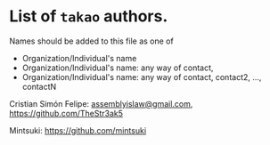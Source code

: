 # List of `takao` authors.

Names should be added to this file as one of
- Organization/Individual's name
- Organization/Individual's name: any way of contact,
- Organization/Individual's name: any way of contact, contact2, ..., contactN

Cristian Simón Felipe: <assemblyislaw@gmail.com>, <https://github.com/TheStr3ak5>

Mintsuki: <https://github.com/mintsuki>
